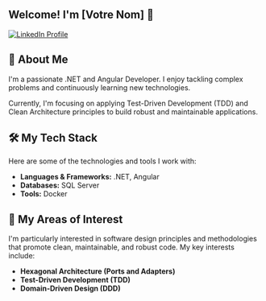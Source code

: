 ## Welcome! I'm [Votre Nom] 🚀

<p align="left">
  <a href="[Votre URL LinkedIn]" target="_blank" rel="noopener noreferrer">
    <img src="https://img.shields.io/badge/LinkedIn-0077B5](https://www.linkedin.com/in/enzo-bernard-833412116?style=for-the-badge&logo=linkedin&logoColor=white" alt="LinkedIn Profile"/>
  </a>
  </p>

## 🚀 About Me

I'm a passionate .NET and Angular Developer. I enjoy tackling complex problems and continuously learning new technologies.

Currently, I'm focusing on applying Test-Driven Development (TDD) and Clean Architecture principles to build robust and maintainable applications.

## 🛠️ My Tech Stack

Here are some of the technologies and tools I work with:

* **Languages & Frameworks:** .NET, Angular
* **Databases:** SQL Server
* **Tools:** Docker

## 🌱 My Areas of Interest

I'm particularly interested in software design principles and methodologies that promote clean, maintainable, and robust code. My key interests include:

* **Hexagonal Architecture (Ports and Adapters)**
* **Test-Driven Development (TDD)**
* **Domain-Driven Design (DDD)**
